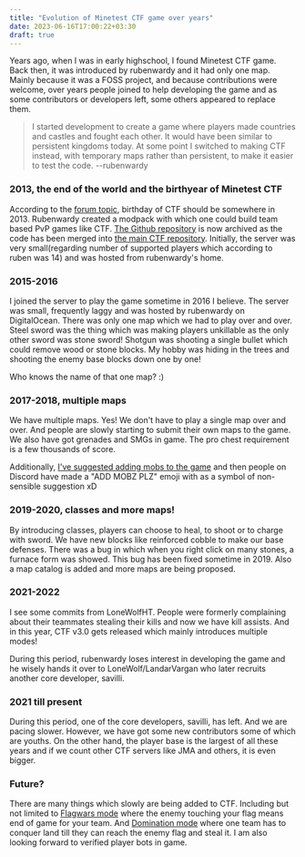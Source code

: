 ```yaml
---
title: "Evolution of Minetest CTF game over years"
date: 2023-06-16T17:00:22+03:30
draft: true
---
```


Years ago, when I was in early highschool, I found Minetest CTF game. Back then, it was introduced by rubenwardy and it had only one map. Mainly because it was a FOSS project, and because contributions were welcome, over years people joined to help developing the game and as some contributors or developers left, some others appeared to replace them.

> I started development to create a game where players made countries and castles and fought each other. It would have been similar to persistent kingdoms today. At some point I switched to making CTF instead, with temporary maps rather than persistent, to make it easier to test the code. --rubenwardy

### 2013, the end of the world and the birthyear of Minetest CTF

According to the [forum topic](https://forum.minetest.net/viewtopic.php?t=6947), birthday of CTF should be somewhere in 2013. Rubenwardy created a modpack with which one could build team based PvP games like CTF. [The Github repository](https://github.com/MT-CTF/ctf_pvp_engine) is now archived as the code has been merged into [the main CTF repository](https://github.com/MT-CTF/capturetheflag). Initially, the server was very small(regarding number of supported players which according to ruben was 14) and was hosted from rubenwardy's home.

### 2015-2016

I joined the server to play the game sometime in 2016 I believe. The server was small, frequently laggy and was hosted by rubenwardy on DigitalOcean. There was only one map which we had to play over and over. Steel sword was the thing which was making players unkillable as the only other sword was stone sword! Shotgun was shooting a single bullet which could remove wood or stone blocks. My hobby was hiding in the trees and shooting the enemy base blocks down one by one! 

Who knows the name of that one map? :)


### 2017-2018, multiple maps

We have multiple maps. Yes! We don't have to play a single map over and over. And people are slowly starting to submit their own maps to the game. We also have got grenades and SMGs in game. The pro chest requirement is a few thousands of score.

Additionally, [I've suggested adding mobs to the game](https://github.com/MT-CTF/capturetheflag/issues/134) and then people on Discord have made a "ADD MOBZ PLZ" emoji with as a symbol of non-sensible suggestion xD

### 2019-2020, classes and more maps!

By introducing classes, players can choose to heal, to shoot or to charge with sword. We have new blocks like reinforced cobble to make our base defenses. There was a bug in which when you right click on many stones, a furnace form was showed. This bug has been fixed sometime in 2019. Also a map catalog is added and more maps are being proposed.

### 2021-2022

I see some commits from LoneWolfHT. People were formerly complaining about their teammates stealing their kills and now we have kill assists. And in this year, CTF v3.0 gets released which mainly introduces multiple modes!

During this period, rubenwardy loses interest in developing the game and he wisely hands it over to LoneWolf/LandarVargan who later recruits another core developer, savilli.

### 2021 till present

During this period, one of the core developers, savilli, has left. And we are pacing slower. However, we have got some new contributors some of which are youths. On the other hand, the player base is the largest of all these years and if we count other CTF servers like JMA and others, it is even bigger.

### Future?

There are many things which slowly are being added to CTF. Including but not limited to [Flagwars mode](https://github.com/MT-CTF/capturetheflag/pull/1115) where the enemy touching your flag means end of game for your team. And [Domination mode](https://github.com/MT-CTF/capturetheflag/issues/1081) where one team has to conquer land till they can reach the enemy flag and steal it. I am also looking forward to verified player bots in game.
